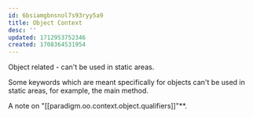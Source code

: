 ```yaml
---
id: 6bsiamgbnsnol7s93ryy5a9
title: Object Context
desc: ''
updated: 1712953752346
created: 1708364531954
---
```



Object related - can't be used in static areas.

Some keywords which are meant specifically for objects can't be used in static areas, for example, the main method.

A note on "[[paradigm.oo.context.object.qualifiers]]"**.